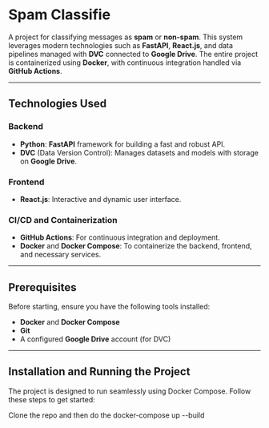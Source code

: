 
# **Spam Classifie**

A project for classifying messages as **spam** or **non-spam**. This system leverages modern technologies such as **FastAPI**, **React.js**, and data pipelines managed with **DVC** connected to **Google Drive**. The entire project is containerized using **Docker**, with continuous integration handled via **GitHub Actions**.

---

## **Technologies Used**

### Backend
- **Python**: **FastAPI** framework for building a fast and robust API.
- **DVC** (Data Version Control): Manages datasets and models with storage on **Google Drive**.

### Frontend
- **React.js**: Interactive and dynamic user interface.

### CI/CD and Containerization
- **GitHub Actions**: For continuous integration and deployment.
- **Docker** and **Docker Compose**: To containerize the backend, frontend, and necessary services.

---

## **Prerequisites**

Before starting, ensure you have the following tools installed:
- **Docker** and **Docker Compose**
- **Git**
- A configured **Google Drive** account (for DVC)

---

## **Installation and Running the Project**

The project is designed to run seamlessly using Docker Compose. Follow these steps to get started:

Clone the repo and then do the docker-compose up --build

